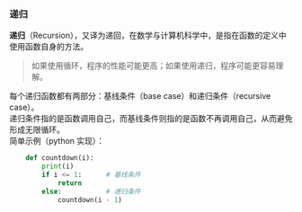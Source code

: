### 递归
**递归**（Recursion），又译为递回，在数学与计算机科学中，是指在函数的定义中使用函数自身的方法。
>如果使用循环，程序的性能可能更高；如果使用递归，程序可能更容易理解。

每个递归函数都有两部分：基线条件（base case）和递归条件（recursive case）。<br/>
递归条件指的是函数调用自己，而基线条件则指的是函数不再调用自己，从而避免形成无限循环。<br/>
简单示例（python 实现）：
```python
    def countdown(i):
        print(i)
        if i <= 1:      # 基线条件
            return
        else:           # 递归条件
            countdown(i - 1)
```